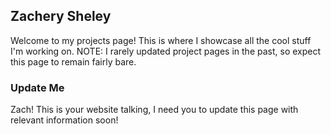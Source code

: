 ## Zachery Sheley

Welcome to my projects page! This is where I showcase all the cool stuff I'm working on. NOTE: I rarely updated project pages in the past, so expect this page to remain fairly bare.

### Update Me

Zach! This is your website talking, I need you to update this page with relevant information soon!
